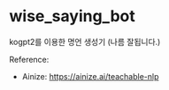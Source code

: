 # wise_saying_bot

kogpt2를 이용한 명언 생성기 (나름 잘됩니다.)

Reference:
- Ainize: https://ainize.ai/teachable-nlp
